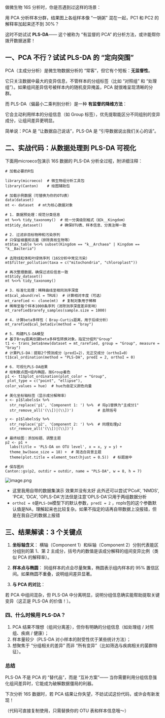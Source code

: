 
做微生物 16S 分析时，你是否遇到过这样的场景：

用 PCA 分析样本分群，结果图上各组样本像 “一锅粥” 混在一起，PC1 和 PC2 的解释率加起来还不到 30%？

这时不妨试试 **PLS-DA**—— 这个被称为 “有监督的 PCA” 的分析方法，或许能帮你拨开数据迷雾！

## 一、PCA 不行？试试 PLS-DA 的 “定向突围”

PCA（主成分分析）是微生物数据分析的 “常客”，但它有个短板：**无监督性**。

它只关注数据中最大的变异信息，不管样本的分组标签（比如 “对照组” 和 “处理组”）。如果组间差异信号被样本内的随机变异掩盖，PCA 就很难呈现清晰的分群。

而 PLS-DA（偏最小二乘判别分析）是一种 **有监督的降维方法**：

它会主动利用样本的分组信息（如 Group 标签），优先提取能区分不同组别的变异成分，让组间差异更明显。

简单说：PCA 是 “让数据自己说话”，PLS-DA 是 “引导数据说出我们关心的话”。

## 二、实战代码：从数据处理到 PLS-DA 可视化

下面用microeco包演示 16S 数据的 PLS-DA 分析全过程，附详细注释：

```
# 加载必要的R包

library(microeco)  # 微生物组分析工具包
library(Canton)    # 绘图辅助包

# 加载示例数据（可替换为你的OTU表）
data(dataset)
mt <- dataset  # mt为核心数据对象

# 1. 数据预处理：规范分类信息
mt %<>% tidy_taxonomy()  # 统一分类级别格式（如k__Kingdom）
mt$tidy_dataset()        # 确保OTU表、样本信息、分类注释一致

# 2. 过滤非目标物种和污染序列
# 只保留细菌和古菌（排除真核生物等）
mt$tax_table %<>% subset(Kingdom == "k__Archaea" | Kingdom == "k__Bacteria")

# 去除线粒体和叶绿体序列（16S分析中常见污染）
mt$filter_pollution(taxa = c("mitochondria", "chloroplast"))

# 再次整理数据，确保过滤后信息一致
mt$tidy_dataset()
mt %<>% tidy_taxonomy()
  
# 3. 标准化处理：稀释曲线至相同测序深度
mt$cal_abund(rel = TRUE)  # 计算相对丰度（可选）
mt_rarefied <- clone(mt)  # 复制对象用于稀释
# 稀释至每个样本1000条序列（消除测序深度差异影响）
mt_rarefied$rarefy_samples(sample.size = 1000)

# 4. 计算beta多样性（ Bray-Curtis距离，用于后续分析）
mt_rarefied$cal_betadiv(method = "bray")  

# 5. 构建PLS-DA模型
# 基于Bray距离创建beta多样性转换对象，指定分组列"Group"
t1 <- trans_beta$new(dataset = mt_rarefied, group = "Group", measure = "bray")
# 计算PLS-DA：提取2个预测成分（predI=2），无正交成分（orthoI=0）
t1$cal_ordination(method = "PLS-DA", predI = 2, orthoI = 0)

# 6. 可视化PLS-DA结果
# 绘制散点图+组内椭圆，按Group着色
p1 <- t1$plot_ordination(plot_color = "Group",
 plot_type = c("point", "ellipse"),
color_values = hue)  # hue为自定义颜色向量

# 美化坐标轴标签（显示成分解释率）
x <- p1$labels$x %>%
  str_replace('p1', 'Component 1: ') %>%  # 将p1替换为"主成分1"
  str_remove_all('(\\[)|(\\])')           # 去除括号

y <- p1$labels$y %>%
  str_replace('p2', 'Component 2: ') %>%  # 同理处理p2
  str_remove_all('(\\[)|(\\])')

# 最终绘图：添加标题、调整主题
p2 <- p1 +
  labs(title = 'PLS-DA on OTU level', x = x, y = y) +
  theme_bw(base_size = 18) +  # 简洁白背景主题
  theme(plot.title = element_text(hjust = 0.5))  # 标题居中

# 保存图片
Canton::gs(p2, outdir = outdir, name = "PLS-DA", w = 8, h = 7)
```

![image.png](https://s2.loli.net/2025/08/17/bzUFwpl9D7Lf8Au.png)
- 这里我用自带的数据集演示 效果并没有太好 此外还可以尝试'PCoA', 'NMDS', 'PCA', 'DCA',  'OPLS-DA'方法但是注意'OPLS-DA'只用于两组数据分析
- `orthoI = 0`是`PLS-DA`模型下的默认参数，`predI = 2` ，ropls包的这个参数默认值是NA，理解起来也比较复杂。如果不指定的话再自带数据上没报错，但是在我自己的数据上报错

## 三、结果解读：3 个关键点

1. **坐标轴含义**：
横轴（Component 1）和纵轴（Component 2）分别代表能区分组别的第 1、第 2 主成分，括号内的数值是该成分解释的组间变异比例（类似 PCA 的解释率）。

2. **样本点与椭圆**：
同组样本的点会尽量聚集，椭圆表示组内样本的 95% 置信区间。如果椭圆不重叠，说明组间差异显著。

3. **与 PCA 的对比**：

若 PCA 中组间混杂，但 PLS-DA 中分离明显，说明分组信息确实能帮助提取关键变异（这正是 PLS-DA 的价值！）。

### 四、什么时候用 PLS-DA？

1. PCA 结果不理想（组间分离差），但你有明确的分组信息（如处理组 / 对照组、疾病 / 健康）；
2. 样本量较少（PLS-DA 对小样本的耐受性优于某些统计方法）；
3. 想聚焦于 “分组相关的差异” 而非 “所有变异”（比如筛选与疾病相关的菌群特征）。

### 总结

PLS-DA 不是 PCA 的 “替代品”，而是 “互补方案”—— 当你需要利用分组信息强化组间差异时，它能成为破解数据僵局的利器。

下次分析 16S 数据时，若 PCA 结果让你失望，不妨试试这份代码，或许会有新发现！

（代码可直接复制使用，只需替换你的 OTU 表和样本信息哦～）
